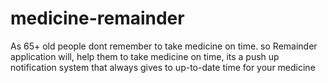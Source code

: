 # medicine-remainder
As 65+ old people dont remember to take medicine on time. so Remainder application will, help them to take medicine on time, its a push up notification system that always gives to up-to-date time for your medicine
